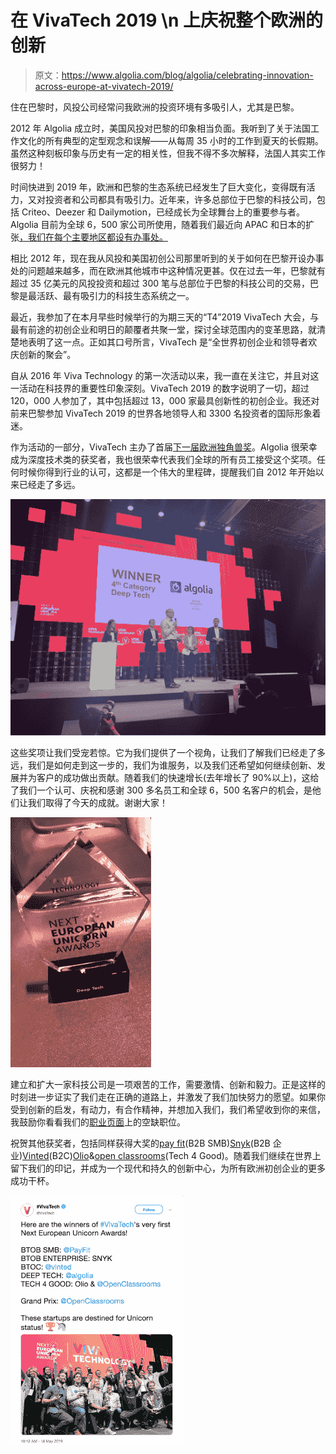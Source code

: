 # 在 VivaTech 2019 \n 上庆祝整个欧洲的创新

> 原文：<https://www.algolia.com/blog/algolia/celebrating-innovation-across-europe-at-vivatech-2019/>

住在巴黎时，风投公司经常问我欧洲的投资环境有多吸引人，尤其是巴黎。

2012 年 Algolia 成立时，美国风投对巴黎的印象相当负面。我听到了关于法国工作文化的所有典型的定型观念和误解——从每周 35 小时的工作到夏天的长假期。虽然这种刻板印象与历史有一定的相关性，但我不得不多次解释，法国人其实工作很努力！

时间快进到 2019 年，欧洲和巴黎的生态系统已经发生了巨大变化，变得既有活力，又对投资者和公司都具有吸引力。近年来，许多总部位于巴黎的科技公司，包括 Criteo、Deezer 和 Dailymotion，已经成长为全球舞台上的重要参与者。Algolia 目前为全球 6，500 家公司所使用，随着我们最近向 APAC 和日本的扩张[，我们在每个主要地区都设有办事处。](https://www.algolia.com/blog/announcing-expansion-japan/)

相比 2012 年，现在我从风投和美国初创公司那里听到的关于如何在巴黎开设办事处的问题越来越多，而在欧洲其他城市中这种情况更甚。仅在过去一年，巴黎就有超过 35 亿美元的风投投资和超过 300 笔与总部位于巴黎的科技公司的交易，巴黎是最活跃、最有吸引力的科技生态系统之一。

最近，我参加了在本月早些时候举行的为期三天的“T4”2019 VivaTech 大会，与最有前途的初创企业和明日的颠覆者共聚一堂，探讨全球范围内的变革思路，就清楚地表明了这一点。正如其口号所言，VivaTech 是“全世界初创企业和领导者欢庆创新的聚会”。

自从 2016 年 Viva Technology 的第一次活动以来，我一直在关注它，并且对这一活动在科技界的重要性印象深刻。VivaTech 2019 的数字说明了一切，超过 120，000 人参加了，其中包括超过 13，000 家最具创新性的初创企业。我还对前来巴黎参加 VivaTech 2019 的世界各地领导人和 3300 名投资者的国际形象着迷。

作为活动的一部分，VivaTech 主办了首届[下一届欧洲独角兽奖](https://twitter.com/VivaTech/status/1129072077208772611)。Algolia 很荣幸成为深度技术类的获奖者，我也很荣幸代表我们全球的所有员工接受这个奖项。任何时候你得到行业的认可，这都是一个伟大的里程碑，提醒我们自 2012 年开始以来已经走了多远。

![Julien-Lemoine-VivaTech-2019](img/66b87c186c79389ae8bd5dafc90301b2.png)

这些奖项让我们受宠若惊。它为我们提供了一个视角，让我们了解我们已经走了多远，我们是如何走到这一步的，我们为谁服务，以及我们还希望如何继续创新、发展并为客户的成功做出贡献。随着我们的快速增长(去年增长了 90%以上)，这给了我们一个认可、庆祝和感谢 300 多名员工和全球 6，500 名客户的机会，是他们让我们取得了今天的成就。谢谢大家！

![Algolia-Next-European-Unicorn-Awards](img/ef8e8331115a890df48d9480d10311c5.png)

建立和扩大一家科技公司是一项艰苦的工作，需要激情、创新和毅力。正是这样的时刻进一步证实了我们走在正确的道路上，并激发了我们加快努力的愿望。如果你受到创新的启发，有动力，有合作精神，并想加入我们，我们希望收到你的来信，我鼓励你看看我们的[职业页面](https://www.algolia.com/careers/)上的空缺职位。

祝贺其他获奖者，包括同样获得大奖的[pay fit](https://payfit.com/en)(B2B SMB)[Snyk](https://snyk.io/)(B2B 企业)[Vinted](https://www.vinted.fr/)(B2C)[Olio](https://olioex.com/)&[open classrooms](https://openclassrooms.com/en)(Tech 4 Good)。随着我们继续在世界上留下我们的印记，并成为一个现代和持久的创新中心，为所有欧洲初创企业的更多成功干杯。

![Algolia-winner-deeptech-VivaTech2019](img/caae3cccff776c5b3de097e66f111764.png)